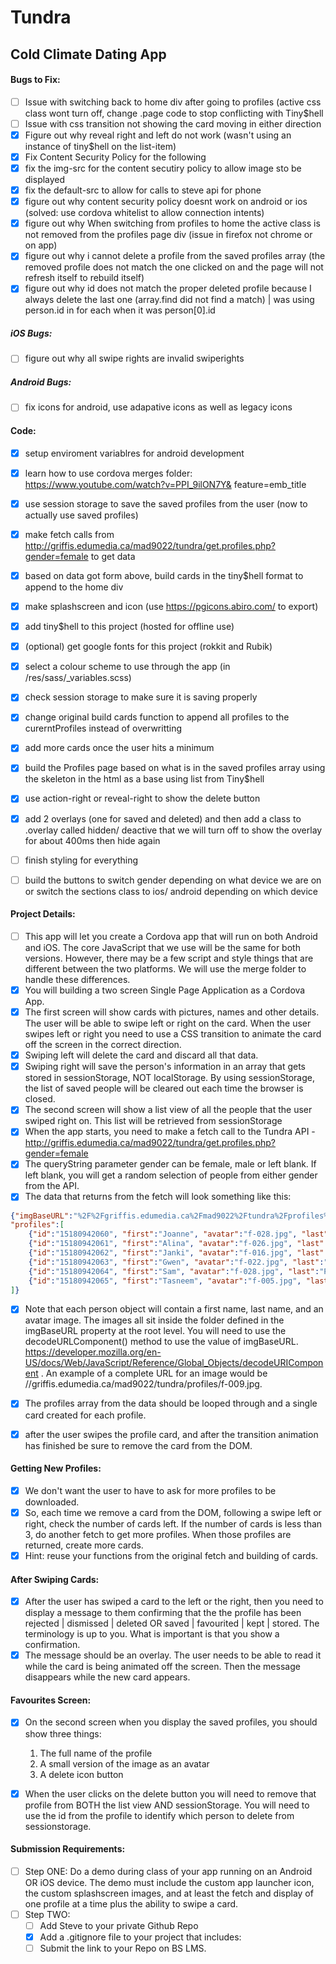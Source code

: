 # Tundra
## Cold Climate Dating App

#### Bugs to Fix:
- [ ] Issue with switching back to home div after going to profiles (active css class wont turn off, change .page code to stop conflicting with Tiny$hell
- [ ] Issue with css transition not showing the card moving in either direction
- [x] Figure out why reveal right and left do not work (wasn't using an instance of tiny$hell on the list-item)
- [x] Fix Content Security Policy for the following
- [x] fix the img-src for the content secutiry policy to allow image sto be displayed
- [x] fix the default-src to allow for calls to steve api for phone
- [x] figure out why content security policy doesnt work on android or ios (solved: use cordova whitelist to allow connection intents)
- [x] figure out why When switching from profiles to home the active class is not removed from the profiles page div (issue in firefox not chrome or on app)
- [x] figure out why i cannot delete a profile from the saved profiles array (the removed profile does not match the one clicked on and the page will not refresh itself to rebuild itself)
- [x] figure out why id does not match the proper deleted profile because I always delete the last one (array.find did not find a match) | was using person.id in for each when it was person[0].id

##### iOS Bugs:
- [ ] figure out why all swipe rights are invalid swiperights

##### Android Bugs:
- [ ] fix icons for android, use adapative icons as well as legacy icons

#### Code:
- [x] setup enviroment variablres for android development
- [x] learn how to use cordova merges folder: https://www.youtube.com/watch?v=PPI_9ilON7Y&
feature=emb_title
- [x] use session storage to save the saved profiles from the user (now to actually use saved profiles)
- [x] make fetch calls from http://griffis.edumedia.ca/mad9022/tundra/get.profiles.php?gender=female to get data
- [x] based on data got form above, build cards in the tiny$hell format to append to the home div
- [x] make splashscreen and icon (use https://pgicons.abiro.com/ to export)
- [x] add tiny$hell to this project (hosted for offline use)
- [x] (optional) get google fonts for this project (rokkit and Rubik)
- [x] select a colour scheme to use through the app (in /res/sass/_variables.scss)
- [x] check session storage to make sure it is saving properly
- [x] change original build cards function to append all profiles to the curerntProfiles instead of overwritting
- [x] add more cards once the user hits a minimum 
- [x] build the Profiles page based on what is in the saved profiles array using the skeleton in the html as a base using list from Tiny$hell
- [x] use action-right or reveal-right to show the delete button
- [x] add 2 overlays (one for saved and deleted) and then add a class to .overlay called hidden/ deactive that we will turn off to show the overlay for about 400ms then hide again
- [ ] finish styling for everything
- [ ] build the buttons to switch gender depending on what device we are on or switch the sections class to ios/ android depending on which device


#### Project Details: 
- [ ] This app will let you create a Cordova app that will run on both Android and iOS. The core JavaScript that we use will be the same for both versions. However, there may be a few script and style things that are different between the two platforms. We will use the merge folder to handle these differences.
- [x] You will building a two screen Single Page Application as a Cordova App.
- [x] The first screen will show cards with pictures, names and other details. The user will be able to swipe left or right on the card. When the user swipes left or right you need to use a CSS transition to animate the card off the screen in the correct direction.
- [x] Swiping left will delete the card and discard all that data.
- [x] Swiping right will save the person's information in an array that gets stored in sessionStorage, NOT localStorage. By using sessionStorage, the list of saved people will be cleared out each time the browser is closed.
- [x] The second screen will show a list view of all the people that the user swiped right on. This list will be retrieved from sessionStorage
- [x] When the app starts, you need to make a fetch call to the Tundra API - http://griffis.edumedia.ca/mad9022/tundra/get.profiles.php?gender=female 
- [x] The queryString parameter gender can be female, male or left blank. If left blank, you will get a random selection of people from either gender from the API.
- [x] The data that returns from the fetch will look something like this:
````JSON
{"imgBaseURL":"%2F%2Fgriffis.edumedia.ca%2Fmad9022%2Ftundra%2Fprofiles%2F",
"profiles":[
    {"id":"15180942060", "first":"Joanne", "avatar":"f-028.jpg", "last":"Eastwood", "gender":"female", "distance":"19km"},
    {"id":"15180942061", "first":"Alina", "avatar":"f-026.jpg", "last":"King", "gender":"female", "distance":"11km"},
    {"id":"15180942062", "first":"Janki", "avatar":"f-016.jpg", "last":"Cameron", "gender":"female", "distance":"9km"},
    {"id":"15180942063", "first":"Gwen", "avatar":"f-022.jpg", "last":"Jackson", "gender":"female", "distance":"9km"},
    {"id":"15180942064", "first":"Sam", "avatar":"f-028.jpg", "last":"Polanski", "gender":"female", "distance":"28km"},
    {"id":"15180942065", "first":"Tasneem", "avatar":"f-005.jpg", "last":"Lee", "gender":"female", "distance":"2km"}
]}
````
- [x] Note that each person object will contain a first name, last name, and an avatar image. The images all sit inside the folder defined in the imgBaseURL property at the root level. You will need to use the decodeURLComponent() method to use the value of imgBaseURL. https://developer.mozilla.org/en-US/docs/Web/JavaScript/Reference/Global_Objects/decodeURIComponent . An example of a complete URL for an image would be //griffis.edumedia.ca/mad9022/tundra/profiles/f-009.jpg.

- [x] The profiles array from the data should be looped through and a single card created for each profile.
- [x] after the user swipes the profile card, and after the transition animation has finished be sure to remove the card from the DOM.

#### Getting New Profiles:
- [x] We don't want the user to have to ask for more profiles to be downloaded.
- [x] So, each time we remove a card from the DOM, following a swipe left or right, check the number of cards left. If the number of cards is less than 3, do another fetch to get more profiles. When those profiles are returned, create more cards.
- [x] Hint: reuse your functions from the original fetch and building of cards.

#### After Swiping Cards:
- [x] After the user has swiped a card to the left or the right, then you need to display a message to them confirming that the the profile has been rejected | dismissed | deleted OR saved | favourited | kept | stored. The terminology is up to you. What is important is that you show a confirmation.
- [x] The message should be an overlay. The user needs to be able to read it while the card is being animated off the screen. Then the message disappears while the new card appears.

#### Favourites Screen:
- [x] On the second screen when you display the saved profiles, you should show three things:
    1. The full name of the profile
    2. A small version of the image as an avatar
    3. A delete icon button
- [x] When the user clicks on the delete button you will need to remove that profile from BOTH the list view AND sessionStorage. You will need to use the id from the profile to identify which person to delete from sessionstorage.


#### Submission Requirements: 
- [ ] Step ONE:
    Do a demo during class of your app running on an Android OR iOS device. The demo must include the custom app launcher icon, the custom splashscreen images, and at least the fetch and display of one profile at a time plus the ability to swipe a card.
- [ ] Step TWO:
    - [ ] Add Steve to your private Github Repo
    - [x] Add a .gitignore file to your project that includes:
    - [ ] Submit the link to your Repo on BS LMS.
